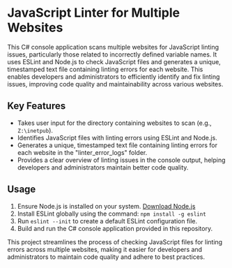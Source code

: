 # JavaScript Linter for Multiple Websites

This C# console application scans multiple websites for JavaScript linting issues, particularly those related to incorrectly defined variable names. It uses ESLint and Node.js to check JavaScript files and generates a unique, timestamped text file containing linting errors for each website. This enables developers and administrators to efficiently identify and fix linting issues, improving code quality and maintainability across various websites.

## Key Features

- Takes user input for the directory containing websites to scan (e.g., `Z:\inetpub`).
- Identifies JavaScript files with linting errors using ESLint and Node.js.
- Generates a unique, timestamped text file containing linting errors for each website in the "linter_error_logs" folder.
- Provides a clear overview of linting issues in the console output, helping developers and administrators maintain better code quality.

## Usage

1. Ensure Node.js is installed on your system. [Download Node.js](https://nodejs.org/)
2. Install ESLint globally using the command: `npm install -g eslint`
3. Run `eslint --init` to create a default ESLint configuration file.
4. Build and run the C# console application provided in this repository.

This project streamlines the process of checking JavaScript files for linting errors across multiple websites, making it easier for developers and administrators to maintain code quality and adhere to best practices.
